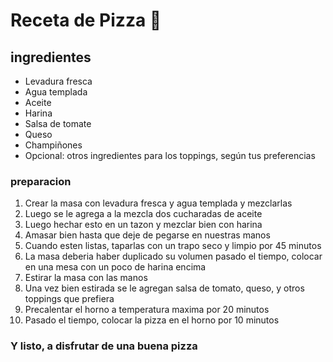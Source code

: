 # Receta de Pizza 🍕

## ingredientes 
- Levadura fresca
- Agua templada
- Aceite
- Harina
- Salsa de tomate
- Queso
- Champiñones
- Opcional: otros ingredientes para los toppings, según tus preferencias

### preparacion 

1. Crear la masa con levadura fresca y agua templada y mezclarlas
2. Luego se le agrega a la mezcla dos cucharadas de aceite
3. Luego hechar esto en un tazon y mezclar bien con harina
4. Amasar bien hasta que deje de pegarse en nuestras manos
5. Cuando esten listas, taparlas con un trapo seco y limpio por 45 minutos
6. La masa deberia haber duplicado su volumen pasado el tiempo, colocar en una mesa con un poco de harina encima
7. Estirar la masa con las manos
8. Una vez bien estirada se le agregan salsa de tomato, queso, y otros toppings que prefiera
9. Precalentar el horno a temperatura maxima por 20 minutos
10. Pasado el tiempo, colocar la pizza en el horno por 10 minutos

### Y listo, a disfrutar de una buena pizza
